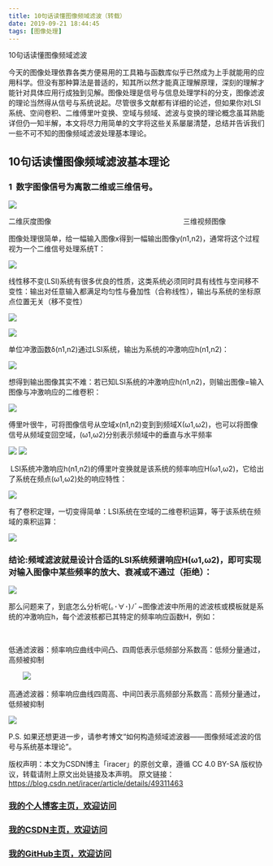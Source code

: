 ```yaml
---
title: 10句话读懂图像频域滤波（转载）
date: 2019-09-21 18:44:45
tags: [图像处理]
---
```


10句话读懂图像频域滤波
<!--more-->


今天的图像处理依靠各类方便易用的工具箱与函数库似乎已然成为上手就能用的应用科学。但没有那种算法是普适的，知其所以然才能真正理解原理，深刻的理解才能针对具体应用行成独到见解。图像处理是信号与信息处理学科的分支，图像滤波的理论当然得从信号与系统说起。尽管很多文献都有详细的论述，但如果你对LSI系统、空间卷积、二维傅里叶变换、空域与频域、滤波与变换的理论概念虽耳熟能详但仍一知半解，本文将尽力用简单的文字将这些关系屡屡清楚，总结并告诉我们一些不可不知的图像频域滤波处理基本理论。

## 10句话读懂图像频域滤波基本理论
### 1  数字图像信号为离散二维或三维信号。


![](https://img-blog.nos-eastchina1.126.net/blog/blog_filter_1)


二维灰度图像                                                                  三维视频图像

图像处理很简单，给一幅输入图像x得到一幅输出图像y(n1,n2)，通常将这个过程视为一个二维信号处理系统T：


![](https://img-blog.nos-eastchina1.126.net/blog/blog_filter_1.2)

线性移不变(LSI)系统有很多优良的性质，这类系统必须同时具有线性与空间移不变性：输出对任意输入都满足均匀性与叠加性（合称线性），输出与系统的坐标原点位置无关（移不变性）

![](https://img-blog.nos-eastchina1.126.net/blog/blog_filter_1.4)


![](https://img-blog.nos-eastchina1.126.net/blog/blog_filter_2)


单位冲激函数δ(n1,n2)通过LSI系统，输出为系统的冲激响应h(n1,n2)：


![](https://img-blog.nos-eastchina1.126.net/blog/blog_filter_3)

想得到输出图像其实不难：若已知LSI系统的冲激响应h(n1,n2)，则输出图像=输入图像与冲激响应的二维卷积：



![](https://img-blog.nos-eastchina1.126.net/blog/blog_filter_4)

傅里叶很牛，可将图像信号从空域x(n1,n2)变到到频域X(ω1,ω2)，也可以将图像信号从频域变回空域，(ω1,ω2)分别表示频域中的垂直与水平频率


![](https://img-blog.nos-eastchina1.126.net/blog/blog_filter_5)
![](https://img-blog.nos-eastchina1.126.net/blog/blog_filter_6)



 LSI系统冲激响应h(n1,n2)的傅里叶变换就是该系统的频率响应H(ω1,ω2)，它给出了系统在频点(ω1,ω2)处的响应特性：


![](https://img-blog.nos-eastchina1.126.net/blog/blog_filter_7)

有了卷积定理，一切变得简单：LSI系统在空域的二维卷积运算，等于该系统在频域的乘积运算：



![](https://img-blog.nos-eastchina1.126.net/blog/blog_filter_8)

### 结论:频域滤波就是设计合适的LSI系统频谱响应H(ω1,ω2)，即可实现对输入图像中某些频率的放大、衰减或不通过（拒绝）：


![](https://img-blog.nos-eastchina1.126.net/blog/blog_filter_9)

那么问题来了，到底怎么分析呢(｡･∀･)ﾉﾞ~图像滤波中所用的滤波核或模板就是系统的冲激响应h，每个滤波核都已其特定的频率响应函数H，例如：

          
 

低通滤波器：频率响应曲线中间凸、四周低表示低频部分系数高：低频分量通过，高频被抑制

       ![](https://img-blog.nos-eastchina1.126.net/blog/blog_filter_10)        

高通滤波器：频率响应曲线四周高、中间凹表示高频部分系数高：高频分量通过，低频被抑制



![](https://img-blog.nos-eastchina1.126.net/blog/blog_filter_11)

P.S. 如果还想更进一步，请参考博文“如何构造频域滤波器——图像频域滤波的信号与系统基本理论”。



版权声明：本文为CSDN博主「iracer」的原创文章，遵循 CC 4.0 BY-SA 版权协议，转载请附上原文出处链接及本声明。
原文链接：https://blog.csdn.net/iracer/article/details/49311463


### [我的个人博客主页，欢迎访问](http://www.aomanhao.top/)
### [我的CSDN主页，欢迎访问](https://blog.csdn.net/Aoman_Hao)
### [我的GitHub主页，欢迎访问](https://github.com/AomanHao)


